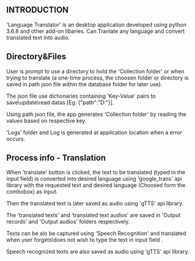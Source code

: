 INTRODUCTION
---------------------

'Language Translator' is an desktop application developed using python 3.6.8 and other add-on libaries. 
Can Tranlate any language and convert translated text into audio.


Directory&Files
--------------------

User is prompt to use a directory to hold the 'Collection folder' or  when trying to translate (a one-time process, the choosen folder or directory is saved in path json file within the database folder for later use).

The json file use dictionaries containing 'Key-Value' pairs to save\update\read datas [Eg: {"path":"D:\"}].

Using path json file, the app generates 'Collection folder' by reading the values based on respective key.

'Logs' folder and Log is generated at application location when a error occurs.


Process info - Translation
----------------

When 'translate' button is clicked, the text to be translated (typed in the input field) is converted into desired language using 'google_trans' api library with the requested text and desired language (Choosed form the combobox) as input.

Then the translated text is later saved as audio using 'gTTS' api library.

The 'translated texts' and 'translated text audios' are saved in 'Output records' and 'Output audios' folders respectively.

Texts can be alo be captured using 'Speech Recognition' and translated when user forgets\does not wish to type the text in input field .

Speech recognized texts are also saved as audio using 'gTTS' api library.
